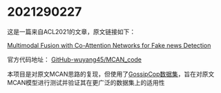 # 2021290227
这是一篇来自ACL2021的文章，原文链接如下：

[Multimodal Fusion with Co-Attention Networks for Fake news Detection](https://aclanthology.org/2021.findings-acl.226.pdf)

官方代码地址： [GitHub-wuyang45/MCAN_code](https://github.com/wuyang45/MCAN_code)

本项目是对原文MCAN思路的复现，但使用了[GossipCop数据集](https://github.com/junyachen/Data-examples#integration-based-legitimate)，旨在对原文MCAN模型进行测试并验证其在更广泛的数据集上的适用性
